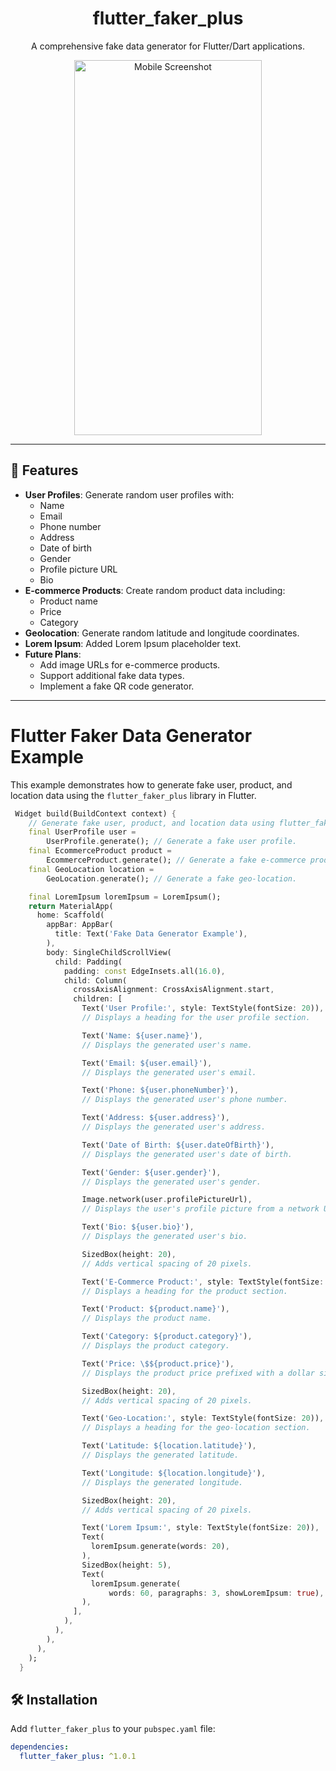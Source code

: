 <div align="center">
  <h1>flutter_faker_plus</h1>   
  <p>A comprehensive fake data generator for Flutter/Dart applications.</p>
  
<img src="https://github.com/user-attachments/assets/4441c926-0fb6-4de1-8c34-32feb3b23560" alt="Mobile Screenshot" width="300" height="600">

</div>

---

## 🚀 Features

- **User Profiles**: Generate random user profiles with:
  - Name
  - Email
  - Phone number
  - Address
  - Date of birth
  - Gender
  - Profile picture URL
  - Bio
- **E-commerce Products**: Create random product data including:
  - Product name
  - Price
  - Category
- **Geolocation**: Generate random latitude and longitude coordinates.
- **Lorem Ipsum**: Added Lorem Ipsum placeholder text.
- **Future Plans**:
  - Add image URLs for e-commerce products.
  - Support additional fake data types.
  - Implement a fake QR code generator.

---

# Flutter Faker Data Generator Example

This example demonstrates how to generate fake user, product, and location data using the `flutter_faker_plus` library in Flutter.

```dart
 Widget build(BuildContext context) {
    // Generate fake user, product, and location data using flutter_faker_plus.
    final UserProfile user =
        UserProfile.generate(); // Generate a fake user profile.
    final EcommerceProduct product =
        EcommerceProduct.generate(); // Generate a fake e-commerce product.
    final GeoLocation location =
        GeoLocation.generate(); // Generate a fake geo-location.

    final LoremIpsum loremIpsum = LoremIpsum();
    return MaterialApp(
      home: Scaffold(
        appBar: AppBar(
          title: Text('Fake Data Generator Example'),
        ),
        body: SingleChildScrollView(
          child: Padding(
            padding: const EdgeInsets.all(16.0),
            child: Column(
              crossAxisAlignment: CrossAxisAlignment.start,
              children: [
                Text('User Profile:', style: TextStyle(fontSize: 20)),
                // Displays a heading for the user profile section.

                Text('Name: ${user.name}'),
                // Displays the generated user's name.

                Text('Email: ${user.email}'),
                // Displays the generated user's email.

                Text('Phone: ${user.phoneNumber}'),
                // Displays the generated user's phone number.

                Text('Address: ${user.address}'),
                // Displays the generated user's address.

                Text('Date of Birth: ${user.dateOfBirth}'),
                // Displays the generated user's date of birth.

                Text('Gender: ${user.gender}'),
                // Displays the generated user's gender.

                Image.network(user.profilePictureUrl),
                // Displays the user's profile picture from a network URL.

                Text('Bio: ${user.bio}'),
                // Displays the generated user's bio.

                SizedBox(height: 20),
                // Adds vertical spacing of 20 pixels.

                Text('E-Commerce Product:', style: TextStyle(fontSize: 20)),
                // Displays a heading for the product section.

                Text('Product: ${product.name}'),
                // Displays the product name.

                Text('Category: ${product.category}'),
                // Displays the product category.

                Text('Price: \$${product.price}'),
                // Displays the product price prefixed with a dollar sign.

                SizedBox(height: 20),
                // Adds vertical spacing of 20 pixels.

                Text('Geo-Location:', style: TextStyle(fontSize: 20)),
                // Displays a heading for the geo-location section.

                Text('Latitude: ${location.latitude}'),
                // Displays the generated latitude.

                Text('Longitude: ${location.longitude}'),
                // Displays the generated longitude.

                SizedBox(height: 20),
                // Adds vertical spacing of 20 pixels.

                Text('Lorem Ipsum:', style: TextStyle(fontSize: 20)),
                Text(
                  loremIpsum.generate(words: 20),
                ),
                SizedBox(height: 5),
                Text(
                  loremIpsum.generate(
                      words: 60, paragraphs: 3, showLoremIpsum: true),
                ),
              ],
            ),
          ),
        ),
      ),
    );
  }
```


## 🛠 Installation

Add `flutter_faker_plus` to your `pubspec.yaml` file:
```yaml
dependencies:
  flutter_faker_plus: ^1.0.1
